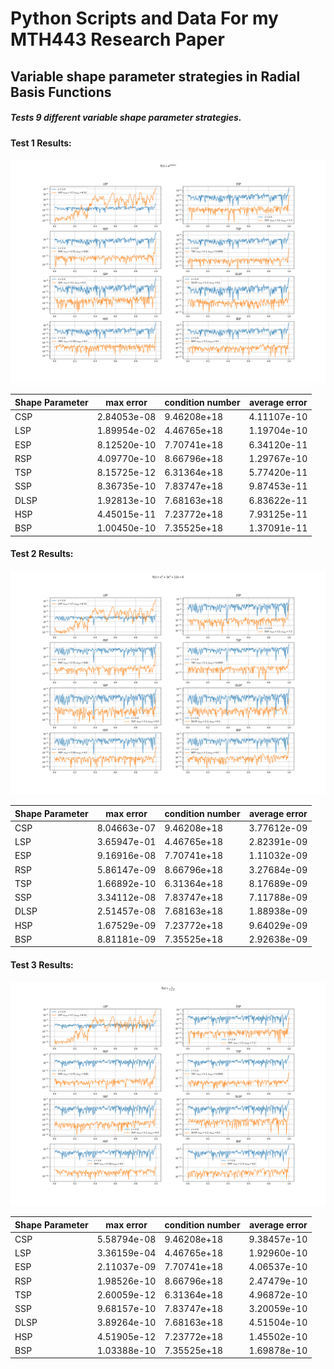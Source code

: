 # Python Scripts and Data For my MTH443 Research Paper

## Variable shape parameter strategies in Radial Basis Functions

##### Tests 9 different variable shape parameter strategies.

#### Test 1 Results: 
![alt text](/Test1/Test1Plots.png)

| Shape Parameter | max error   | condition number | average error |
|-----------------|-------------|------------------|---------------|
| CSP             | 2.84053e-08 | 9.46208e+18      | 4.11107e-10   |
| LSP             | 1.89954e-02 | 4.46765e+18      | 1.19704e-10   |
| ESP             | 8.12520e-10 | 7.70741e+18      | 6.34120e-11   |
| RSP             | 4.09770e-10 | 8.66796e+18      | 1.29767e-10   |
| TSP             | 8.15725e-12 | 6.31364e+18      | 5.77420e-11   |
| SSP             | 8.36735e-10 | 7.83747e+18      | 9.87453e-11   |
| DLSP            | 1.92813e-10 | 7.68163e+18      | 6.83622e-11   |
| HSP             | 4.45015e-11 | 7.23772e+18      | 7.93125e-11   |
| BSP             | 1.00450e-10 | 7.35525e+18      | 1.37091e-11   |

#### Test 2 Results: 
![alt text](/Test2/Test2Plots.png)

| Shape Parameter | max error   | condition number | average error |
|-----------------|-------------|------------------|---------------|
| CSP             | 8.04663e-07 | 9.46208e+18      | 3.77612e-09   |
| LSP             | 3.65947e-01 | 4.46765e+18      | 2.82391e-09   |
| ESP             | 9.16916e-08 | 7.70741e+18      | 1.11032e-09   |
| RSP             | 5.86147e-09 | 8.66796e+18      | 3.27684e-09   |
| TSP             | 1.66892e-10 | 6.31364e+18      | 8.17689e-09   |
| SSP             | 3.34112e-08 | 7.83747e+18      | 7.11788e-09   |
| DLSP            | 2.51457e-08 | 7.68163e+18      | 1.88938e-09   |
| HSP             | 1.67529e-09 | 7.23772e+18      | 9.64029e-09   |
| BSP             | 8.81181e-09 | 7.35525e+18      | 2.92638e-09   |

#### Test 3 Results:
![alt text](/Test3/Test3Plots.png)

| Shape Parameter | max error   | condition number | average error |
|-----------------|-------------|------------------|---------------|
| CSP             | 5.58794e-08 | 9.46208e+18      | 9.38457e-10   |
| LSP             | 3.36159e-04 | 4.46765e+18      | 1.92960e-10   |
| ESP             | 2.11037e-09 | 7.70741e+18      | 4.06537e-10   |
| RSP             | 1.98526e-10 | 8.66796e+18      | 2.47479e-10   |
| TSP             | 2.60059e-12 | 6.31364e+18      | 4.96872e-10   |
| SSP             | 9.68157e-10 | 7.83747e+18      | 3.20059e-10   |
| DLSP            | 3.89264e-10 | 7.68163e+18      | 4.51504e-10   |
| HSP             | 4.51905e-12 | 7.23772e+18      | 1.45502e-10   |
| BSP             | 1.03388e-10 | 7.35525e+18      | 1.69878e-10   |
